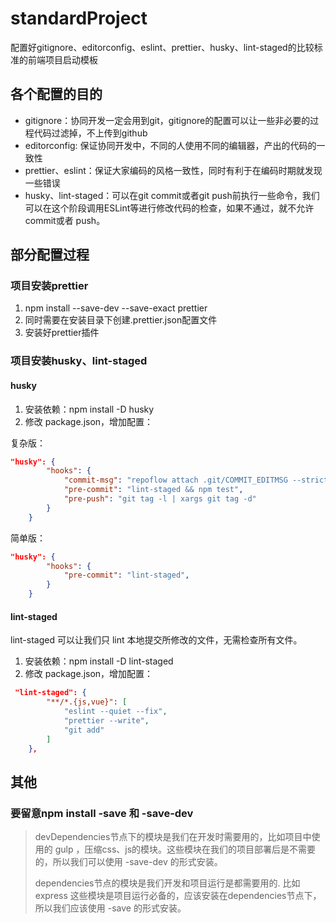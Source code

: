 # standardProject
配置好gitignore、editorconfig、eslint、prettier、husky、lint-staged的比较标准的前端项目启动模板

## 各个配置的目的

- gitignore：协同开发一定会用到git，gitignore的配置可以让一些非必要的过程代码过滤掉，不上传到github
- editorconfig: 保证协同开发中，不同的人使用不同的编辑器，产出的代码的一致性
- prettier、eslint：保证大家编码的风格一致性，同时有利于在编码时期就发现一些错误
- husky、lint-staged：可以在git commit或者git push前执行一些命令，我们可以在这个阶段调用ESLint等进行修改代码的检查，如果不通过，就不允许commit或者 push。

## 部分配置过程

### 项目安装prettier
1. npm install --save-dev --save-exact prettier
2. 同时需要在安装目录下创建.prettier.json配置文件
3. 安装好prettier插件

### 项目安装husky、lint-staged

#### husky
1. 安装依赖：npm install -D husky
2. 修改 package.json，增加配置：

复杂版：
```json
"husky": {
        "hooks": {
            "commit-msg": "repoflow attach .git/COMMIT_EDITMSG --strict && commitlint -E HUSKY_GIT_PARAMS",
            "pre-commit": "lint-staged && npm test",
            "pre-push": "git tag -l | xargs git tag -d"
        }
    }
```

简单版：
```json
"husky": {
        "hooks": {
            "pre-commit": "lint-staged",
        }
    }
```

#### lint-staged
lint-staged 可以让我们只 lint 本地提交所修改的文件，无需检查所有文件。

1. 安装依赖：npm install -D lint-staged
2. 修改 package.json，增加配置：
```json
 "lint-staged": {
        "**/*.{js,vue}": [
            "eslint --quiet --fix",
            "prettier --write",
            "git add"
        ]
    },
```

## 其他
### 要留意npm install -save 和 -save-dev

> devDependencies节点下的模块是我们在开发时需要用的，比如项目中使用的 gulp ，压缩css、js的模块。这些模块在我们的项目部署后是不需要的，所以我们可以使用 -save-dev 的形式安装。
>
> dependencies节点的模块是我们开发和项目运行是都需要用的. 比如 express 这些模块是项目运行必备的，应该安装在dependencies节点下，所以我们应该使用 -save 的形式安装。
